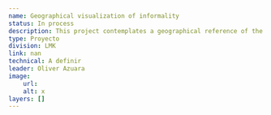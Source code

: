 ```yaml
---
name: Geographical visualization of informality
status: In process
description: This project contemplates a geographical reference of the location of jobs (formal and informal) of the main cities of Latin America that has georeferenced data.
type: Proyecto
division: LMK
link: nan
technical: A definir
leader: Oliver Azuara
image: 
    url: 
    alt: x
layers: []
---
```

    